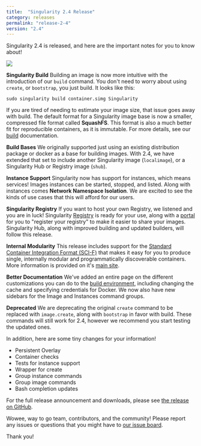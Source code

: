 ```yaml
---
title:  "Singularity 2.4 Release"
category: releases
permalink: "release-2-4"
version: "2.4"
---
```


Singularity 2.4 is released, and here are the important notes for you to know about!

<img src="{{ site.baseurl }}/assets/img/posts/releases/singularity-egg-easy.png">


**Singularity Build**
Building an image is now more intuitive with the introduction of our `build` command. You don't need to worry about using `create`, or `bootstrap`, you just build. It looks like this:

```
sudo singularity build container.simg Singularity
```

If you are tired of needing to estimate your image size, that issue goes away with build. The default format for a Singularity image base is now a smaller, compressed file format called **SquashFS**.  This format is also a much better fit for reproducible containers, as it is immutable. For more details, see our [build](/docs-build-container) documentation.

**Build Bases**
We originally supported just using an existing distribution package or docker as a base for building images. With 2.4, we have extended that set to include another Singularity image (`localimage`), or a Singularity Hub or Registry image (`shub`).

**Instance Support**
Singularity now has support for instances, which means services! Images instances can be started, stopped, and listed. Along with instances comes **Network Namespace Isolation**. We are excited to see the kinds of use cases that this will afford for our users. 

**Singularity Registry**
If you want to host your own Registry, we listened and you are in luck! Singularity <a href="https://www.github.com/singularityhub/sregistry">Registry</a> is ready for your use, along with a <a href="https://singularityhub.github.io/containers">portal</a> for you to "register your registry" to make it easier to share your images. Singularity Hub, along with improved building and updated builders, will follow this release.

**Internal Modularity**
This release includes support for the <a href="{{ site.baseurl }}/docs-apps">Standard Container Integration Format (SCI-F)</a> that makes it easy for you to produce single, internally modular and programmatically discoverable containers. More information is provided on it's <a href="https://containers-ftw.github.io/SCI-F/">main site</a>.

**Better Documentation**
We've added an entire page on the different customizations you can do to the [build environment](/build-environment), including changing the cache and specifying credentials for Docker. We now also have new sidebars for the Image and Instances command groups.


**Deprecated**
We are deprecating the original `create` command to be replaced with `image.create`, along with `bootstrap` in favor with build. These commands will still work for 2.4, however we recommend you start testing the updated ones.

In addition, here are some tiny changes for your information!

- Persistent Overlay
- Container checks
- Tests for instance support
- Wrapper for create
- Group instance commands
- Group image commands
- Bash completion updates

For the full release announcement and downloads, please see <a target="_blank" href="https://github.com/singularityware/singularity/releases/tag/2.4">the release on GitHub</a>.

Wowee, way to go team, contributors, and the community! Please report any issues or questions that you might have to <a href="https://github.com/singularityware/singularity/issues/new" target="_blank">our issue board</a>.

Thank you!
